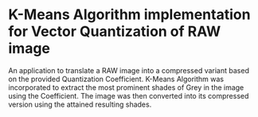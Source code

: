 # K-Means Algorithm implementation for Vector Quantization of RAW image
An application to translate a RAW image into a compressed variant based on the provided Quantization Coefficient. K-Means Algorithm was incorporated to extract the most prominent shades of Grey in the image using the Coefficient. The image was then converted into its compressed version using the attained resulting shades.

